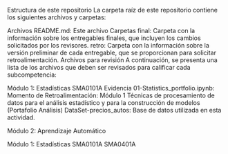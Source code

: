 Estructura de este repositorio
La carpeta raíz de este repositorio contiene los siguientes archivos y carpetas:

Archivos
README.md: Este archivo
Carpetas
final: Carpeta con la información sobre los entregables finales, que incluyen los cambios solicitados por los revisores.
retro: Carpeta con la información sobre la versión preliminar de cada entregable, que se proporcionan para solicitar retroalimentación.
Archivos para revisión
A continuación, se presenta una lista de los archivos que deben ser revisados para calificar cada subcompetencia:

Módulo 1: Estadísticas
SMA0101A
Evidencia 01-Statistics_portfolio.ipynb: Momento de Retroalimentación: Módulo 1 Técnicas de procesamiento de datos para el análisis estadístico y para la construcción de modelos (Portafolio Análisis)
DataSet-precios_autos: Base de datos utilizada en esta actividad.

Módulo 2: Aprendizaje Automático


Módulo 1: Estadísticas
SMA0101A
SMA0401A

